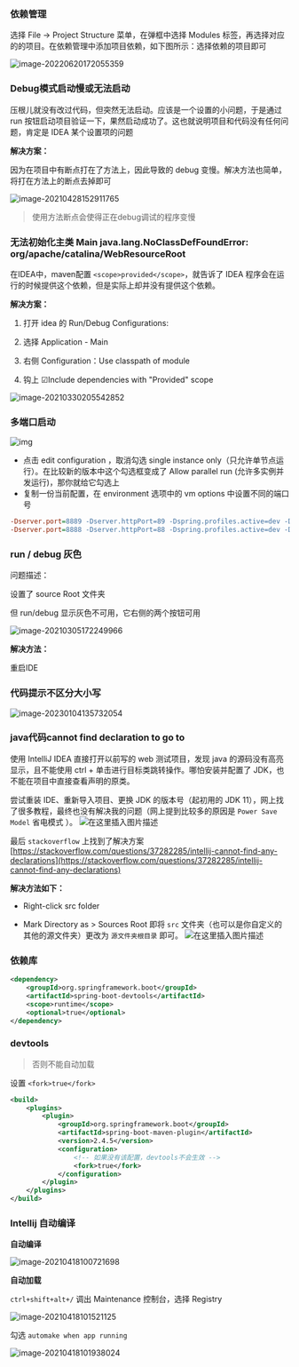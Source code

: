 ### 依赖管理

选择 File -> Project Structure 菜单，在弹框中选择 Modules 标签，再选择对应的的项目。在依赖管理中添加项目依赖，如下图所示：选择依赖的项目即可

![image-20220620172055359](https://img-note.langyastudio.com/202206201720425.png?x-oss-process=style/watermark)



### Debug模式启动慢或无法启动

压根儿就没有改过代码，但突然无法启动。应该是一个设置的小问题，于是通过 run 按钮启动项目验证一下，果然启动成功了。这也就说明项目和代码没有任何问题，肯定是 IDEA 某个设置项的问题

**解决方案：**

因为在项目中有断点打在了方法上，因此导致的 debug 变慢。解决方法也简单，将打在方法上的断点去掉即可

![image-20210428152911765](https://img-note.langyastudio.com/20210428152915.png?x-oss-process=style/watermark)

> 使用方法断点会使得正在debug调试的程序变慢



### 无法初始化主类 Main  java.lang.NoClassDefFoundError: org/apache/catalina/WebResourceRoot

在IDEA中，maven配置 `<scope>provided</scope>`，就告诉了 IDEA 程序会在运行的时候提供这个依赖，但是实际上却并没有提供这个依赖。

**解决方案：**

1. 打开 idea 的 Run/Debug Configurations:

2. 选择 Application - Main

3. 右侧 Configuration：Use classpath of module

4. 钩上 ☑︎Include dependencies with "Provided" scope

![image-20210330205542852](https://img-note.langyastudio.com/20210330205543.png?x-oss-process=style/watermark)



### 多端口启动

![img](https://img.kancloud.cn/36/52/3652e9df361497b8de51eb07e2bc244f_1372x895.png)

- 点击 edit configuration ，取消勾选 single instance only（只允许单节点运行）。在比较新的版本中这个勾选框变成了 Allow parallel run (允许多实例并发运行)，那你就给它勾选上
- 复制一份当前配置，在 environment 选项中的 vm options 中设置不同的端口号

```ini
-Dserver.port=8889 -Dserver.httpPort=89 -Dspring.profiles.active=dev -Ddebug
-Dserver.port=8888 -Dserver.httpPort=88 -Dspring.profiles.active=dev -Ddebug
```



### run / debug 灰色

问题描述：

设置了 source Root 文件夹

但 run/debug 显示灰色不可用，它右侧的两个按钮可用

![image-20210305172249966](https://img-note.langyastudio.com/20210305172250.png?x-oss-process=style/watermark)



**解决方法：**

重启IDE



### 代码提示不区分大小写

![image-20230104135732054](https://img-note.langyastudio.com/202301041357239.png?x-oss-process=style/watermark)



### java代码cannot find declaration to go to

﻿﻿使用 IntelliJ IDEA 直接打开以前写的 web 测试项目，发现 java 的源码没有高亮显示，且不能使用 ctrl + 单击进行目标类跳转操作。哪怕安装并配置了 JDK，也不能在项目中直接查看声明的原类。

尝试重装 IDE、重新导入项目、更换 JDK 的版本号（起初用的 JDK 11），网上找了很多教程，最终也没有解决我的问题（网上提到比较多的原因是 `Power Save Model` 省电模式 ）。 
![在这里插入图片描述](https://img-note.langyastudio.com/202111091459915.png?x-oss-process=style/watermark)



最后 `stackoverflow` 上找到了解决方案
[https://stackoverflow.com/questions/37282285/intellij-cannot-find-any-declarations](https://stackoverflow.com/questions/37282285/intellij-cannot-find-any-declarations)



**解决方法如下：**

- Right-click src folder

- Mark Directory as > Sources Root
  即将 `src` 文件夹（也可以是你自定义的其他的源文件夹）更改为 `源文件夹根目录` 即可。
  ![在这里插入图片描述](https://img-note.langyastudio.com/202111091459776.png?x-oss-process=style/watermark)

### 依赖库

```xml
<dependency>
    <groupId>org.springframework.boot</groupId>
    <artifactId>spring-boot-devtools</artifactId>
    <scope>runtime</scope>
    <optional>true</optional>
</dependency>
```



### devtools

> 否则不能自动加载

设置 `<fork>true</fork> `

```xml
<build>
    <plugins>
        <plugin>
            <groupId>org.springframework.boot</groupId>
            <artifactId>spring-boot-maven-plugin</artifactId>
            <version>2.4.5</version>
            <configuration>
                <!-- 如果没有该配置，devtools不会生效 -->
                <fork>true</fork>
            </configuration>
        </plugin>
    </plugins>
</build>
```



### Intellij 自动编译

**自动编译**

![image-20210418100721698](https://img-note.langyastudio.com/20210418100727.png?x-oss-process=style/watermark)



**自动加载**

`ctrl+shift+alt+/`  调出 Maintenance 控制台，选择 Registry

![image-20210418101521125](https://img-note.langyastudio.com/20210418101527.png?x-oss-process=style/watermark)



勾选 `automake when app running`

![image-20210418101938024](https://img-note.langyastudio.com/20210418101939.png?x-oss-process=style/watermark)







